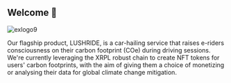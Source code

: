 ## Welcome 👋

![exlogo9](https://github.com/exzing/.github/assets/19970439/f0148882-911f-4d7c-9294-28384c78552b)

Our flagship product, LUSHRIDE, is a car-hailing service that raises
e-riders consciousness on their carbon footprint (COe) during
driving sessions. We're currently leveraging the XRPL robust chain
to create NFT tokens for users' carbon footprints, with the aim of
giving them a choice of monetizing or analysing their data for
global climate change mitigation.

<!--

**Here are some ideas to get you started:**


🙋‍♀️ A short introduction - what is your organization all about?
🌈 Contribution guidelines - how can the community get involved?
👩‍💻 Useful resources - where can the community find your docs? Is there anything else the community should know?
🍿 Fun facts - what does your team eat for breakfast?
🧙 Remember, you can do mighty things with the power of [Markdown](https://docs.github.com/github/writing-on-github/getting-started-with-writing-and-formatting-on-github/basic-writing-and-formatting-syntax)
-->
